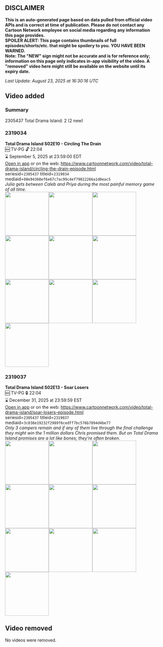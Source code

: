 ## DISCLAIMER
**This is an auto-generated page based on data pulled from official video APIs and is correct at time of publication. Please do not contact any Cartoon Network employee on social media regarding any information this page provides.**  
**SPOILER ALERT: This page contains thumbnails of full episodes/shorts/etc. that might be spoilery to you. YOU HAVE BEEN WARNED.**  
**Note: The "NEW" sign might not be accurate and is for reference only; information on this page only indicates in-app visibility of the video. A "removed" video here might still be available on the website until its expiry date.**  

_Last Update: August 23, 2025 at 16:30:16 UTC_
## Video added
### Summary
2305437 Total Drama Island: 2 (2 new)  
### 2319034
**Total Drama Island S02E10 - Circling The Drain**  
🆕 TV-PG 🔓 22:04  
⌛ September 5, 2025 at 23:59:00 EDT  
[Open in app](https://cnvideo.sercomkc.org/redirector.html?type=cnapp&seriesid=2305437&titleid=2319034&mediaid=08e94368ef6e67c7ac99c4ef79022266a1d0eac5) or on the web: https://www.cartoonnetwork.com/video/total-drama-island/circling-the-drain-episode.html  
seriesid=`2305437` titleid=`2319034` mediaid=`08e94368ef6e67c7ac99c4ef79022266a1d0eac5`  
_Julia gets between Caleb and Priya during the most painful memory game of all time._  
<a href="https://s3.amazonaws.com/cartoonorchestrator/2319034_001_1280x720.jpg"><img src="https://s3.amazonaws.com/cartoonorchestrator/2319034_001_640x360.jpg" height="144px" /></a><a href="https://s3.amazonaws.com/cartoonorchestrator/2319034_002_1280x720.jpg"><img src="https://s3.amazonaws.com/cartoonorchestrator/2319034_002_640x360.jpg" height="144px" /></a><a href="https://s3.amazonaws.com/cartoonorchestrator/2319034_003_1280x720.jpg"><img src="https://s3.amazonaws.com/cartoonorchestrator/2319034_003_640x360.jpg" height="144px" /></a><a href="https://s3.amazonaws.com/cartoonorchestrator/2319034_004_1280x720.jpg"><img src="https://s3.amazonaws.com/cartoonorchestrator/2319034_004_640x360.jpg" height="144px" /></a><a href="https://s3.amazonaws.com/cartoonorchestrator/2319034_005_1280x720.jpg"><img src="https://s3.amazonaws.com/cartoonorchestrator/2319034_005_640x360.jpg" height="144px" /></a><a href="https://s3.amazonaws.com/cartoonorchestrator/2319034_006_1280x720.jpg"><img src="https://s3.amazonaws.com/cartoonorchestrator/2319034_006_640x360.jpg" height="144px" /></a><a href="https://s3.amazonaws.com/cartoonorchestrator/2319034_007_1280x720.jpg"><img src="https://s3.amazonaws.com/cartoonorchestrator/2319034_007_640x360.jpg" height="144px" /></a><a href="https://s3.amazonaws.com/cartoonorchestrator/2319034_008_1280x720.jpg"><img src="https://s3.amazonaws.com/cartoonorchestrator/2319034_008_640x360.jpg" height="144px" /></a><a href="https://s3.amazonaws.com/cartoonorchestrator/2319034_009_1280x720.jpg"><img src="https://s3.amazonaws.com/cartoonorchestrator/2319034_009_640x360.jpg" height="144px" /></a><a href="https://s3.amazonaws.com/cartoonorchestrator/2319034_010_1280x720.jpg"><img src="https://s3.amazonaws.com/cartoonorchestrator/2319034_010_640x360.jpg" height="144px" /></a>
### 2319037
**Total Drama Island S02E13 - Soar Losers**  
🆕 TV-PG 🔒 22:04  
⌛ December 31, 2025 at 23:59:59 EST  
[Open in app](https://cnvideo.sercomkc.org/redirector.html?type=cnapp&seriesid=2305437&titleid=2319037&mediaid=3c038e19232f2989f6cedff7bc576b7894d4be77) or on the web: https://www.cartoonnetwork.com/video/total-drama-island/soar-losers-episode.html  
seriesid=`2305437` titleid=`2319037` mediaid=`3c038e19232f2989f6cedff7bc576b7894d4be77`  
_Only 3 campers remain and if any of them live through the final challenge they might win the 1 million dollars Chris promised them. But on Total Drama Island promises are a lot like bones; they're often broken._  
<a href="https://s3.amazonaws.com/cartoonorchestrator/2319037_001_1280x720.jpg"><img src="https://s3.amazonaws.com/cartoonorchestrator/2319037_001_640x360.jpg" height="144px" /></a><a href="https://s3.amazonaws.com/cartoonorchestrator/2319037_002_1280x720.jpg"><img src="https://s3.amazonaws.com/cartoonorchestrator/2319037_002_640x360.jpg" height="144px" /></a><a href="https://s3.amazonaws.com/cartoonorchestrator/2319037_003_1280x720.jpg"><img src="https://s3.amazonaws.com/cartoonorchestrator/2319037_003_640x360.jpg" height="144px" /></a><a href="https://s3.amazonaws.com/cartoonorchestrator/2319037_004_1280x720.jpg"><img src="https://s3.amazonaws.com/cartoonorchestrator/2319037_004_640x360.jpg" height="144px" /></a><a href="https://s3.amazonaws.com/cartoonorchestrator/2319037_005_1280x720.jpg"><img src="https://s3.amazonaws.com/cartoonorchestrator/2319037_005_640x360.jpg" height="144px" /></a><a href="https://s3.amazonaws.com/cartoonorchestrator/2319037_006_1280x720.jpg"><img src="https://s3.amazonaws.com/cartoonorchestrator/2319037_006_640x360.jpg" height="144px" /></a><a href="https://s3.amazonaws.com/cartoonorchestrator/2319037_007_1280x720.jpg"><img src="https://s3.amazonaws.com/cartoonorchestrator/2319037_007_640x360.jpg" height="144px" /></a><a href="https://s3.amazonaws.com/cartoonorchestrator/2319037_008_1280x720.jpg"><img src="https://s3.amazonaws.com/cartoonorchestrator/2319037_008_640x360.jpg" height="144px" /></a><a href="https://s3.amazonaws.com/cartoonorchestrator/2319037_009_1280x720.jpg"><img src="https://s3.amazonaws.com/cartoonorchestrator/2319037_009_640x360.jpg" height="144px" /></a><a href="https://s3.amazonaws.com/cartoonorchestrator/2319037_010_1280x720.jpg"><img src="https://s3.amazonaws.com/cartoonorchestrator/2319037_010_640x360.jpg" height="144px" /></a>
## Video removed
No videos were removed.  
